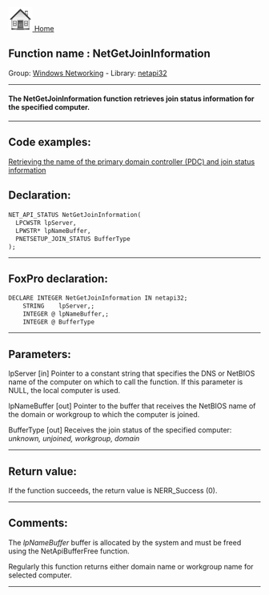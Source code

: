 [<img src="../../images/home.png"> Home ](https://github.com/VFPX/Win32API)  

## Function name : NetGetJoinInformation
Group: [Windows Networking](../../functions_group.md#Windows_Networking)  -  Library: [netapi32](../../Libraries.md#netapi32)  
***  


#### The NetGetJoinInformation function retrieves join status information for the specified computer.
***  


## Code examples:
[Retrieving the name of the primary domain controller (PDC) and join status information](../../samples/sample_166.md)  

## Declaration:
```foxpro  
NET_API_STATUS NetGetJoinInformation(
  LPCWSTR lpServer,
  LPWSTR* lpNameBuffer,
  PNETSETUP_JOIN_STATUS BufferType
);  
```  
***  


## FoxPro declaration:
```foxpro  
DECLARE INTEGER NetGetJoinInformation IN netapi32;
	STRING    lpServer,;
	INTEGER @ lpNameBuffer,;
	INTEGER @ BufferType  
```  
***  


## Parameters:
lpServer 
[in] Pointer to a constant string that specifies the DNS or NetBIOS name of the computer on which to call the function. If this parameter is NULL, the local computer is used.

lpNameBuffer 
[out] Pointer to the buffer that receives the NetBIOS name of the domain or workgroup to which the computer is joined.

BufferType 
[out] Receives the join status of the specified computer: <Em>unknown, unjoined, workgroup, domain</Em>  
***  


## Return value:
If the function succeeds, the return value is NERR_Success (0).  
***  


## Comments:
The <Em>lpNameBuffer</Em> buffer is allocated by the system and must be freed using the NetApiBufferFree function.  
  
Regularly this function returns either domain name or workgroup name for selected computer.  
  
***  

